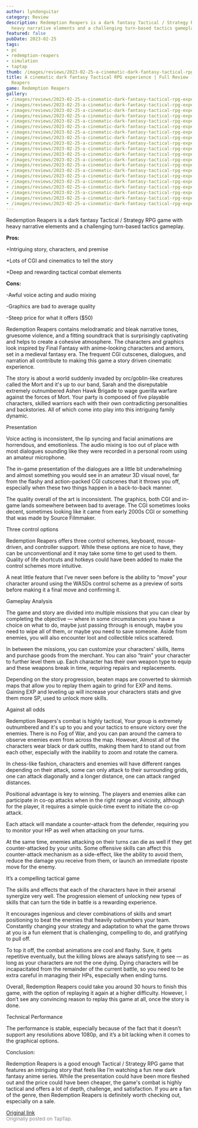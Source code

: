 ```yaml
---
author: lyndonguitar
category: Review
description: Redemption Reapers is a dark fantasy Tactical / Strategy RPG game with
  heavy narrative elements and a challenging turn-based tactics gameplay.
featured: false
pubDate: 2023-02-25
tags:
- pc
- redemption-reapers
- simulation
- taptap
thumb: /images/reviews/2023-02-25-a-cinematic-dark-fantasy-tactical-rpg-experience--full-review---redemption-reapers-0.avif
title: A cinematic dark fantasy Tactical RPG experience | Full Review - Redemption
  Reapers
game: Redemption Reapers
gallery:
- /images/reviews/2023-02-25-a-cinematic-dark-fantasy-tactical-rpg-experience--full-review---redemption-reapers-0.avif
- /images/reviews/2023-02-25-a-cinematic-dark-fantasy-tactical-rpg-experience--full-review---redemption-reapers-1.avif
- /images/reviews/2023-02-25-a-cinematic-dark-fantasy-tactical-rpg-experience--full-review---redemption-reapers-2.avif
- /images/reviews/2023-02-25-a-cinematic-dark-fantasy-tactical-rpg-experience--full-review---redemption-reapers-3.avif
- /images/reviews/2023-02-25-a-cinematic-dark-fantasy-tactical-rpg-experience--full-review---redemption-reapers-4.avif
- /images/reviews/2023-02-25-a-cinematic-dark-fantasy-tactical-rpg-experience--full-review---redemption-reapers-5.avif
- /images/reviews/2023-02-25-a-cinematic-dark-fantasy-tactical-rpg-experience--full-review---redemption-reapers-6.avif
- /images/reviews/2023-02-25-a-cinematic-dark-fantasy-tactical-rpg-experience--full-review---redemption-reapers-7.avif
- /images/reviews/2023-02-25-a-cinematic-dark-fantasy-tactical-rpg-experience--full-review---redemption-reapers-8.avif
- /images/reviews/2023-02-25-a-cinematic-dark-fantasy-tactical-rpg-experience--full-review---redemption-reapers-9.avif
- /images/reviews/2023-02-25-a-cinematic-dark-fantasy-tactical-rpg-experience--full-review---redemption-reapers-10.avif
- /images/reviews/2023-02-25-a-cinematic-dark-fantasy-tactical-rpg-experience--full-review---redemption-reapers-11.avif
- /images/reviews/2023-02-25-a-cinematic-dark-fantasy-tactical-rpg-experience--full-review---redemption-reapers-12.avif
- /images/reviews/2023-02-25-a-cinematic-dark-fantasy-tactical-rpg-experience--full-review---redemption-reapers-13.avif
- /images/reviews/2023-02-25-a-cinematic-dark-fantasy-tactical-rpg-experience--full-review---redemption-reapers-14.avif
- /images/reviews/2023-02-25-a-cinematic-dark-fantasy-tactical-rpg-experience--full-review---redemption-reapers-15.avif
- /images/reviews/2023-02-25-a-cinematic-dark-fantasy-tactical-rpg-experience--full-review---redemption-reapers-16.avif
- /images/reviews/2023-02-25-a-cinematic-dark-fantasy-tactical-rpg-experience--full-review---redemption-reapers-17.avif
- /images/reviews/2023-02-25-a-cinematic-dark-fantasy-tactical-rpg-experience--full-review---redemption-reapers-18.avif
- /images/reviews/2023-02-25-a-cinematic-dark-fantasy-tactical-rpg-experience--full-review---redemption-reapers-19.avif
---
```

Redemption Reapers is a dark fantasy Tactical / Strategy RPG game with heavy narrative elements and a challenging turn-based tactics gameplay.


**Pros:**


+Intriguing story, characters, and premise

+Lots of CGI and cinematics to tell the story

+Deep and rewarding tactical combat elements


**Cons:**


-Awful voice acting and audio mixing

-Graphics are bad to average quality

-Steep price for what it offers ($50)

Redemption Reapers contains melodramatic and bleak narrative tones, gruesome violence, and a fitting soundtrack that is surprisingly captivating and helps to create a cohesive atmosphere. The characters and graphics look inspired by Final Fantasy with anime-looking characters and armors, set in a medieval fantasy era. The frequent CGI cutscenes, dialogues, and narration all contribute to making this game a story driven cinematic experience.

The story is about a world suddenly invaded by orc/goblin-like creatures called the Mort and it's up to our band, Sarah and the disreputable extremely outnumbered Ashen Hawk Brigade to wage guerilla warfare against the forces of Mort. Your party is composed of five playable characters, skilled warriors each with their own contradicting personalities and backstories. All of which come into play into this intriguing family dynamic.

Presentation

Voice acting is inconsistent, the lip syncing and facial animations are horrendous, and emotionless. The audio mixing is too out of place with most dialogues sounding like they were recorded in a personal room using an amateur microphone.

The in-game presentation of the dialogues are a little bit underwhelming and almost something you would see in an amateur 3D visual novel, far from the flashy and action-packed CGI cutscenes that it throws you off, especially when these two things happen in a back-to-back manner.

The quality overall of the art is inconsistent. The graphics, both CGI and in-game lands somewhere between bad to average. The CGI sometimes looks decent, sometimes looking like it came from early 2000s CGI or something that was made by Source Filmmaker.

Three control options

Redemption Reapers offers three control schemes, keyboard, mouse-driven, and controller support. While these options are nice to have, they can be unconventional and it may take some time to get used to them. Quality of life shortcuts and hotkeys could have been added to make the control schemes more intuitive.

A neat little feature that I’ve never seen before is the ability to “move” your character around using the WASDs control scheme as a preview of sorts before making it a final move and confirming it.

Gameplay Analysis

The game and story are divided into multiple missions that you can clear by completing the objective — where in some circumstances you have a choice on what to do, maybe just passing through is enough, maybe you need to wipe all of them, or maybe you need to save someone. Aside from enemies, you will also encounter loot and collectible relics scattered.

In between the missions, you can customize your characters’ skills, items and purchase goods from the merchant. You can also “train” your character to further level them up. Each character has their own weapon type to equip and these weapons break in time, requiring repairs and replacements.

Depending on the story progression, beaten maps are converted to skirmish maps that allow you to replay them again to grind for EXP and items. Gaining EXP and leveling up will increase your characters stats and give them more SP, used to unlock more skills.

Against all odds

Redemption Reapers's combat is highly tactical, Your group is extremely outnumbered and it's up to you and your tactics to ensure victory over the enemies. There is no Fog of War, and you can pan around the camera to observe enemies even from across the map. However, Almost all of the characters wear black or dark outfits, making them hard to stand out from each other, especially with the inability to zoom and rotate the camera.

In chess-like fashion, characters and enemies will have different ranges depending on their attack, some can only attack to their surrounding grids, one can attack diagonally and a longer distance, one can attack ranged distances.

Positional advantage is key to winning. The players and enemies alike can participate in co-op attacks when in the right range and vicinity, although for the player, it requires a simple quick-time event to initiate the co-op attack.

Each attack will mandate a counter-attack from the defender, requiring you to monitor your HP as well when attacking on your turns.

At the same time, enemies attacking on their turns can die as well if they get counter-attacked by your units. Some offensive skills can affect this counter-attack mechanism as a side-effect, like the ability to avoid them, reduce the damage you receive from them, or launch an immediate riposte move for the enemy.

It’s a compelling tactical game

The skills and effects that each of the characters have in their arsenal synergize very well. The progression element of unlocking new types of skills that can turn the tide in battle is a rewarding experience.

It encourages ingenious and clever combinations of skills and smart positioning to beat the enemies that heavily outnumbers your team. Constantly changing your strategy and adaptation to what the game throws at you is a fun element that is challenging, compelling to do, and gratifying to pull off.

To top it off, the combat animations are cool and flashy. Sure, it gets repetitive eventually, but the killing blows are always satisfying to see — as long as your characters are not the one dying. Dying characters will be incapacitated from the remainder of the current battle, so you need to be extra careful in managing their HPs, especially when ending turns.

Overall, Redemption Reapers could take you around 30 hours to finish this game, with the option of replaying it again at a higher difficulty. However, I don’t see any convincing reason to replay this game at all, once the story is done.

Technical Performance

The performance is stable, especially because of the fact that it doesn’t support any resolutions above 1080p, and it’s a bit lacking when it comes to the graphical options.

Conclusion:

Redemption Reapers is a good enough Tactical / Strategy RPG game that features an intriguing story that feels like I’m watching a fun new dark fantasy anime series. While the presentation could have been more fleshed out and the price could have been cheaper, the game's combat is highly tactical and offers a lot of depth, challenge, and satisfaction. If you are a fan of the genre, then Redemption Reapers is definitely worth checking out, especially on a sale.

[Original link](https://www.taptap.io/post/4634867)<br><span style="font-size: 0.95em; color: #888;">Originally posted on TapTap.</span>